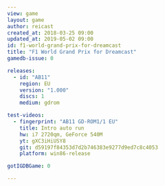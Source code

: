 ```yaml
---
view: game
layout: game
author: reicast
created_at: 2018-03-25 09:00
updated_at: 2019-05-02 09:00
id: f1-world-grand-prix-for-dreamcast
title: "F1 World Grand Prix for Dreamcast"
gamedb-issue: 0

releases:
  - id: "AB11"
    region: EU
    version: "1.000"
    discs: 1
    medium: gdrom

test-videos:
  - fingerprint: "AB11 GD-ROM1/1 EU"
    title: Intro auto run
    hw: i7 2720qm, GeForce 540M
    yt: gXC3iHiUSY8
    git: d59197f84353d7d2b746383e9277d9ed7c8c4053
    platform: win86-release

gotIGDBGame: 0

---
```


